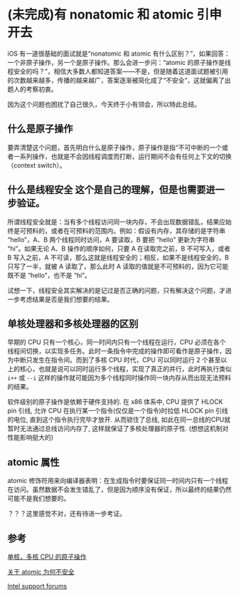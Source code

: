# (未完成)有 nonatomic 和 atomic 引申开去

iOS 有一道很基础的面试就是“nonatomic 和 atomic 有什么区别？”，如果回答：一个非原子操作，另一个是原子操作。那么会进一步问：“atomic 的原子操作是线程安全的吗？”，相信大多数人都知道答案——不是，但是随着这道面试题被引用的次数越来越多，传播的越来越广，答案逐渐被简化成了“不安全”，这就偏离了出题人的考察初衷。

因为这个问题也困扰了自己很久，今天终于小有领会，所以特此总结。
## 什么是原子操作

要弄清楚这个问题，首先明白什么是原子操作，原子操作是指“不可中断的一个或者一系列操作，也就是不会因线程调度而打断，运行期间不会有任何上下文的切换（context switch）。

## 什么是线程安全 这个是自己的理解，但是也需要进一步验证。

所谓线程安全就是：当有多个线程访问同一块内存，不会出现数据错乱，结果应始终是可预料的，或者在可预料的范围内。例如：假设有内存，其存储的是字符串 “hello”，A、B 两个线程同时访问，A 要读取，B 要把 “hello” 更新为字符串 “hi”。如果无论 A、B 操作的顺序如何，只要 A 在读取完之前，B 不可写入，或者 B 写入之前，A 不可读，那么这就是线程安全的；相反，如果不是线程安全的，B 只写了一半，就被 A 读取了，那么此时 A 读取的值就是不可预料的，因为它可能既不是 “hello”，也不是 “hi”。

试想一下，线程安全其实解决的是记过是否正确的问题，只有解决这个问题，才进一步考虑结果是否是我们想要的结果。

## 单核处理器和多核处理器的区别

早期的 CPU 只有一个核心，同一时间内只有一个线程在运行，CPU 必须在各个线程间切换，以实现多任务。此时一条指令中完成的操作即可看作是原子操作，因为中断只发生在指令间。而到了多核 CPU 时代，CPU 可以同时运行 2 个甚至以上的核心，也就是说可以同时运行多个线程，实现了真正的并行，此时再执行类似 `i++` 或 `--i` 这样的操作就可能因为多个线程同时操作同一块内存从而出现无法预料的结果。

软件级别的原子操作是依赖于硬件支持的. 在 x86 体系中, CPU 提供了 HLOCK pin 引线, 允许 CPU 在执行某一个指令(仅仅是一个指令)时拉低 HLOCK pin 引线的电位, 直到这个指令执行完毕才放开.  从而锁住了总线, 如此在同一总线的CPU就暂时无法通过总线访问内存了, 这样就保证了多核处理器的原子性. (想想这机制对性能影响挺大的)

## atomic 属性

atomic 修饰符用来向编译器表明：在生成指令时要保证同一时间内只有一个线程在访问。虽然数据不会发生错乱了，但是因为顺序没有保证，所以最终的结果仍然可能不是我们想要的。

？？？这里感觉不对，还有待进一步考证。










## 参考
[单核，多核 CPU 的原子操作](https://www.cnblogs.com/javaleon/p/4292656.html)

[关于 atomic 为何不安全](http://www.cocoachina.com/bbs/read.php?tid-1720812-page-1.html)

[Intel support forums](https://software.intel.com/en-us/forums/intel-moderncode-for-parallel-architectures/topic/305924)